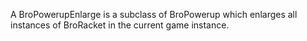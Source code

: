 A BroPowerupEnlarge is a subclass of BroPowerup which enlarges all instances of BroRacket in the current game instance.